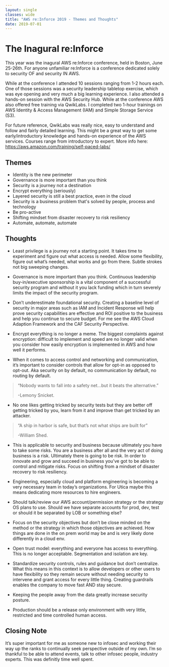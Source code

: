 ```yaml
---
layout: single
classes: wide
title: "AWS re:Inforce 2019 - Themes and Thoughts"
date: 2019-07-01
---
```


# The Inagural re:Inforce
This year was the inagural AWS re:Inforce conference, held in Boston, June 25-26th. For anyone unfamiliar re:Inforce is a conference dedicated solely to security OF and security IN AWS.

While at the conference I attended 10 sessions ranging from 1-2 hours each. One of those sessions was a security leadership tabletop exercise, which was eye opening and very much a big learning experience. I also attended a hands-on session with the AWS Security Hub. While at the conference AWS also offered free training via QwikLabs. I completed two 1-hour trainings on AWS Identity & Access Management (IAM) and Simple Storage Service (S3).

For future reference, QwikLabs was really nice, easy to understand and follow and fairly detailed learning. This might be a great way to get some early/introductory knowledge and hands-on experience of the AWS services. Courses range from introductory to expert. More info here: https://aws.amazon.com/training/self-paced-labs/ 

## Themes
- Identity is the new perimeter
- Governance is more important than you think
- Security is a journey not a destination
- Encrypt everything (seriously)
- Layered security is still a best practice, even in the cloud
- Security is a business problem that's solved by people, process and technology
- Be pro-active
- Shifting mindset from disaster recovery to risk resiliency
- Automate, automate, automate

## Thoughts
- Least privilege is a journey not a starting point. It takes time to experiment and figure out what access is needed.  Allow some flexibility, figure out what’s needed, what works and go from there. Subtle strokes not big sweeping changes.

- Governance is more important than you think. Continuous leadership buy-in/executive sponsorship is a vital component of a successful security program and without it you lack funding which in turn severely limits the impact of the security program.

- Don’t underestimate foundational security. Creating a baseline level of security in major areas such as IAM and Incident Response will help prove security capabilities are effective and ROI positive to the business and help you continue to secure budget. For me see the AWS Cloud Adaption Framework and the CAF Security Perspective.

- Encrypt everything is no longer a meme. The biggest complaints against encryption: difficult to implement and speed are no longer valid when you consider how easily encryption is implemented in AWS and how well it performs.

- When it comes to access control and networking and communication, it’s important to consider controls that allow for opt-in as opposed to opt-out. Aka security on by default, no communication by default, no routing by default.

>“Nobody wants to fall into a safety net...but it beats the alternative.” 
>
>-Lemony Snicket. 

- No one likes getting tricked by security tests but they are better off getting tricked by you, learn from it and improve than get tricked by an attacker.

>“A ship in harbor is safe, but that’s not what ships are built for” 
>
>-William Shed. 

- This is applicable to security and business because ultimately you have to take some risks. You are a business after all and the very act of doing business is a risk. Ultimately there is going to be risk. In order to innovate and grow and succeed in business you’ve got to be able to control and mitigate risks. Focus on shifting from a mindset of disaster recovery to risk resiliency.

- Engineering, especially cloud and platform engineering is becoming a very necessary team in today’s organizations. For Utica maybe this means dedicating more resources to hire engineers.

- Should talk/review our AWS account/permission strategy or the strategy OS plans to use. Should we have separate accounts for prod, dev, test or should it be separated by LOB or something else?

- Focus on the security objectives but don’t be close minded on the method or the strategy in which those objectives are achieved. How things are done in the on prem world may be and is very likely done differently in a cloud env.

- Open trust model: everything and everyone has access to everything. This is no longer acceptable. Segmentation and isolation are key.

- Standardize security controls, rules and guidance but don’t centralize. What this means in this context is to allow developers or other users to have flexibility so they remain secure without needing security to intervene and grant access for every little thing. Creating guardrails enables the company to move fast AND stay secure.

- Keeping the people away from the data greatly increase security posture.

- Production should be a release only environment with very little, restricted and time controlled human access.


## Closing Note
It’s super important for me as someone new to infosec and working their way up the ranks to continually seek perspective outside of my own. I’m so thankful to be able to attend events, talk to other infosec people, industry experts. This was definitly time well spent.